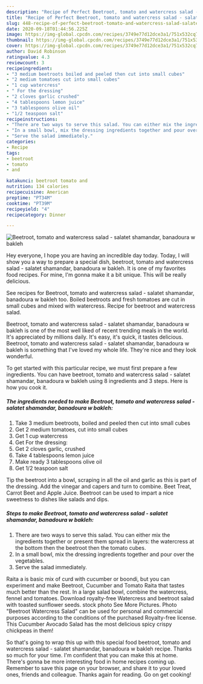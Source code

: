```yaml
---
description: "Recipe of Perfect Beetroot, tomato and watercress salad - salatet shamandar, banadoura w bakleh"
title: "Recipe of Perfect Beetroot, tomato and watercress salad - salatet shamandar, banadoura w bakleh"
slug: 448-recipe-of-perfect-beetroot-tomato-and-watercress-salad-salatet-shamandar-banadoura-w-bakleh
date: 2020-09-18T01:44:56.225Z
image: https://img-global.cpcdn.com/recipes/3749e77d12dce3a1/751x532cq70/beetroot-tomato-and-watercress-salad-salatet-shamandar-banadoura-w-bakleh-recipe-main-photo.jpg
thumbnail: https://img-global.cpcdn.com/recipes/3749e77d12dce3a1/751x532cq70/beetroot-tomato-and-watercress-salad-salatet-shamandar-banadoura-w-bakleh-recipe-main-photo.jpg
cover: https://img-global.cpcdn.com/recipes/3749e77d12dce3a1/751x532cq70/beetroot-tomato-and-watercress-salad-salatet-shamandar-banadoura-w-bakleh-recipe-main-photo.jpg
author: David Robinson
ratingvalue: 4.3
reviewcount: 3
recipeingredient:
- "3 medium beetroots boiled and peeled then cut into small cubes"
- "2 medium tomatoes cut into small cubes"
- "1 cup watercress"
- " For the dressing"
- "2 cloves garlic crushed"
- "4 tablespoons lemon juice"
- "3 tablespoons olive oil"
- "1/2 teaspoon salt"
recipeinstructions:
- "There are two ways to serve this salad. You can either mix the ingredients together or present them spread in layers: the watercress at the bottom then the beetroot then the tomato cubes."
- "In a small bowl, mix the dressing ingredients together and pour over the vegetables."
- "Serve the salad immediately."
categories:
- Recipe
tags:
- beetroot
- tomato
- and

katakunci: beetroot tomato and 
nutrition: 134 calories
recipecuisine: American
preptime: "PT34M"
cooktime: "PT39M"
recipeyield: "4"
recipecategory: Dinner

---
```



![Beetroot, tomato and watercress salad - salatet shamandar, banadoura w bakleh](https://img-global.cpcdn.com/recipes/3749e77d12dce3a1/751x532cq70/beetroot-tomato-and-watercress-salad-salatet-shamandar-banadoura-w-bakleh-recipe-main-photo.jpg)

Hey everyone, I hope you are having an incredible day today. Today, I will show you a way to prepare a special dish, beetroot, tomato and watercress salad - salatet shamandar, banadoura w bakleh. It is one of my favorites food recipes. For mine, I'm gonna make it a bit unique. This will be really delicious.

See recipes for Beetroot, tomato and watercress salad - salatet shamandar, banadoura w bakleh too. Boiled beetroots and fresh tomatoes are cut in small cubes and mixed with watercress. Recipe for beetroot and watercress salad.

Beetroot, tomato and watercress salad - salatet shamandar, banadoura w bakleh is one of the most well liked of recent trending meals in the world. It's appreciated by millions daily. It's easy, it's quick, it tastes delicious. Beetroot, tomato and watercress salad - salatet shamandar, banadoura w bakleh is something that I've loved my whole life. They're nice and they look wonderful.


To get started with this particular recipe, we must first prepare a few ingredients. You can have beetroot, tomato and watercress salad - salatet shamandar, banadoura w bakleh using 8 ingredients and 3 steps. Here is how you cook it.

<!--inarticleads1-->

##### The ingredients needed to make Beetroot, tomato and watercress salad - salatet shamandar, banadoura w bakleh:

1. Take 3 medium beetroots, boiled and peeled then cut into small cubes
1. Get 2 medium tomatoes, cut into small cubes
1. Get 1 cup watercress
1. Get  For the dressing:
1. Get 2 cloves garlic, crushed
1. Take 4 tablespoons lemon juice
1. Make ready 3 tablespoons olive oil
1. Get 1/2 teaspoon salt


Tip the beetroot into a bowl, scraping in all the oil and garlic as this is part of the dressing. Add the vinegar and capers and turn to combine. Beet Treat, Carrot Beet and Apple Juice. Beetroot can be used to impart a nice sweetness to dishes like salads and dips. 

<!--inarticleads2-->

##### Steps to make Beetroot, tomato and watercress salad - salatet shamandar, banadoura w bakleh:

1. There are two ways to serve this salad. You can either mix the ingredients together or present them spread in layers: the watercress at the bottom then the beetroot then the tomato cubes.
1. In a small bowl, mix the dressing ingredients together and pour over the vegetables.
1. Serve the salad immediately.


Raita a is basic mix of curd with cucumber or boondi, but you can experiment and make Beetroot, Cucumber and Tomato Raita that tastes much better than the rest. In a large salad bowl, combine the watercress, fennel and tomatoes. Download royalty-free Watercress and beetroot salad with toasted sunflower seeds. stock photo See More Pictures. Photo &#34;Beetroot Watercress Salad&#34; can be used for personal and commercial purposes according to the conditions of the purchased Royalty-free license. This Cucumber Avocado Salad has the most delicious spicy crispy chickpeas in them! 

So that's going to wrap this up with this special food beetroot, tomato and watercress salad - salatet shamandar, banadoura w bakleh recipe. Thanks so much for your time. I'm confident that you can make this at home. There's gonna be more interesting food in home recipes coming up. Remember to save this page on your browser, and share it to your loved ones, friends and colleague. Thanks again for reading. Go on get cooking!
